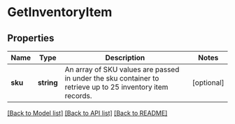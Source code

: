 # GetInventoryItem

## Properties
Name | Type | Description | Notes
------------ | ------------- | ------------- | -------------
**sku** | **string** | An array of SKU values are passed in under the sku container to retrieve up to 25 inventory item records. | [optional] 

[[Back to Model list]](../README.md#documentation-for-models) [[Back to API list]](../README.md#documentation-for-api-endpoints) [[Back to README]](../README.md)


